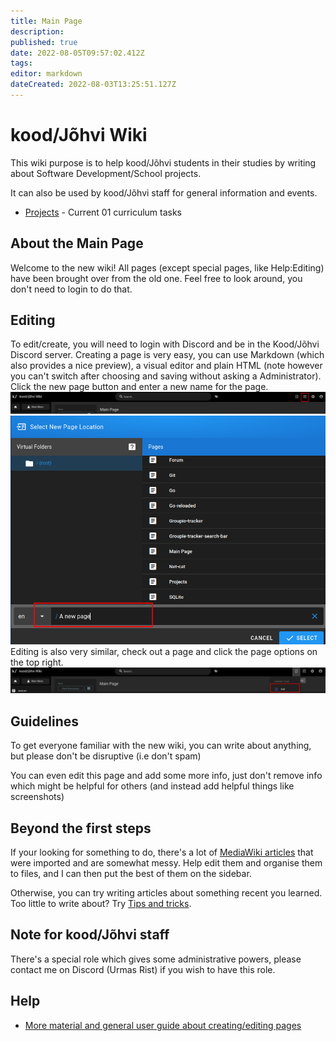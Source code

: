 ```yaml
---
title: Main Page
description: 
published: true
date: 2022-08-05T09:57:02.412Z
tags: 
editor: markdown
dateCreated: 2022-08-03T13:25:51.127Z
---
```



# **kood/Jõhvi Wiki**

This wiki purpose is to help kood/Jõhvi students in their studies by
writing about Software Development/School projects.

It can also be used by kood/Jõhvi staff for general information and events.

-   [Projects](Projects "wikilink") - Current 01 curriculum tasks


## About the Main Page

Welcome to the new wiki!
All pages (except special pages, like Help:Editing) have been brought over from the old one.
Feel free to look around, you don't need to login to do that.

## Editing

To edit/create, you will need to login with Discord and be in the Kood/Jõhvi Discord server.
Creating a page is very easy, you can use Markdown (which also provides a nice preview), a visual editor and plain HTML (note however you can't switch after choosing and saving without asking a Administrator).
Click the new page button and enter a new name for the page.
![new-page.png](/new-page.png)
![page-name.png](/page-name.png)
Editing is also very similar, check out a page and click the page options on the top right.
![edit-page.png](/edit-page.png)

## Guidelines
To get everyone familiar with the new wiki, you can write about anything, but please don't be disruptive (i.e don't spam)

You can even edit this page and add some more info, just don't remove info which might be helpful for others (and instead add helpful things like screenshots)

## Beyond the first steps
If your looking for something to do, there's a lot of [MediaWiki articles](Imported-From-Mediawiki/home) that were imported and are somewhat messy. Help edit them and organise them to files, and I can then put the best of them on the sidebar.

Otherwise, you can try writing articles about something recent you learned. Too little to write about? Try [Tips and tricks](/tips-and-tricks).
## Note for kood/Jõhvi staff
There's a special role which gives some administrative powers, please contact me on Discord (Urmas Rist) if you wish to have this role.

## Help

-   [More material and general user guide about creating/editing pages](https://docs.requarks.io/guide/intro)

